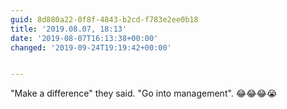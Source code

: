 ```yaml
---
guid: 8d880a22-0f8f-4843-b2cd-f783e2ee0b18
title: '2019.08.07, 18:13'
date: '2019-08-07T16:13:38+00:00'
changed: '2019-09-24T19:19:42+00:00'


---
```


"Make a difference" they said. "Go into management". 😂😂😂😭
